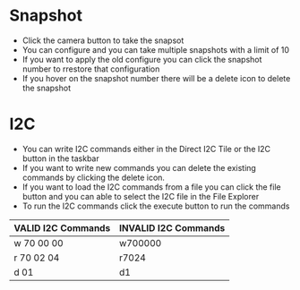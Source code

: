 # Snapshot
* Click the camera button to take the snapsot
* You can configure and you can take multiple snapshots with a limit of 10
* If you want to apply the old configure you can click the snapshot number to rrestore that configuration
* If you hover on the snapshot number there will be a delete icon to delete the snapshot


# I2C
* You can write I2C commands either in the Direct I2C Tile or the I2C button in the taskbar
* If you want to write new commands you can delete the existing commands by clicking the delete icon.
* If you want to load the I2C commands from a file you can click the file button and you can able to select the I2C file in the File Explorer
* To run the I2C commands click the execute button to run the commands

| VALID I2C Commands | INVALID I2C Commands |
| :----------------- | :------------------- |
| w 70 00 00 | w700000 |
| r 70 02 04 | r7024 |
| d 01 | d1 |
